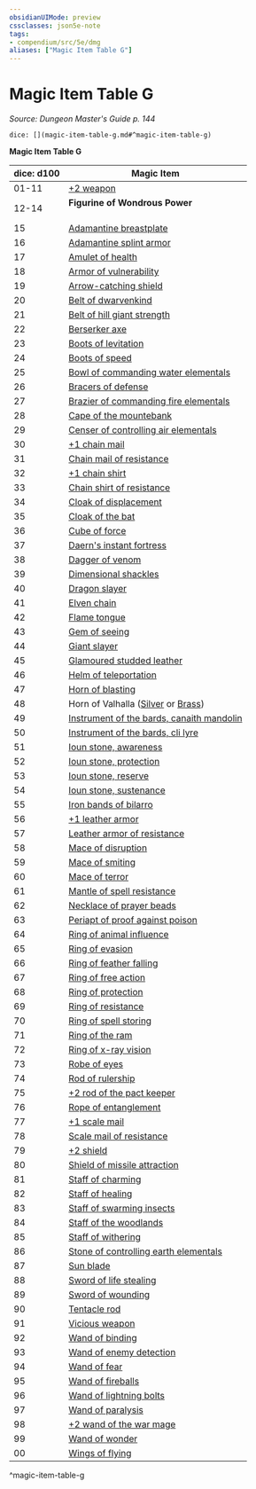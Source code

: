 ```yaml
---
obsidianUIMode: preview
cssclasses: json5e-note
tags:
- compendium/src/5e/dmg
aliases: ["Magic Item Table G"]
---
```

# Magic Item Table G
*Source: Dungeon Master's Guide p. 144* 

`dice: [](magic-item-table-g.md#^magic-item-table-g)`

**Magic Item Table G**

| dice: d100 | Magic Item |
|------------|------------|
| 01-11 | [+2 weapon](/3-Mechanics/CLI/items/2-weapon.md) |
| 12-14 | **Figurine of Wondrous Power**<br /><br />| dice: d8 | Magic Item |<br />|----------|------------|<br />| 01 | [Figurine of wondrous power, bronze griffon](/3-Mechanics/CLI/items/figurine-of-wondrous-power-bronze-griffon.md) |<br />| 02 | [Figurine of wondrous power, ebony fly](/3-Mechanics/CLI/items/figurine-of-wondrous-power-ebony-fly.md) |<br />| 03 | [Figurine of wondrous power, golden lions](/3-Mechanics/CLI/items/figurine-of-wondrous-power-golden-lions.md) |<br />| 04 | [Figurine of wondrous power, ivory goats](/3-Mechanics/CLI/items/figurine-of-wondrous-power-ivory-goats.md) |<br />| 05 | [Figurine of wondrous power, marble elephant](/3-Mechanics/CLI/items/figurine-of-wondrous-power-marble-elephant.md) |<br />| 06-07 | [Figurine of wondrous power, onyx dog](/3-Mechanics/CLI/items/figurine-of-wondrous-power-onyx-dog.md) |<br />| 08 | [Figurine of wondrous power, serpentine owl](/3-Mechanics/CLI/items/figurine-of-wondrous-power-serpentine-owl.md) |<br />^figurine-of-wondrous-power |
| 15 | [Adamantine breastplate](/3-Mechanics/CLI/items/adamantine-armor.md) |
| 16 | [Adamantine splint armor](/3-Mechanics/CLI/items/adamantine-armor.md) |
| 17 | [Amulet of health](/3-Mechanics/CLI/items/amulet-of-health.md) |
| 18 | [Armor of vulnerability](/3-Mechanics/CLI/items/armor-of-vulnerability.md) |
| 19 | [Arrow-catching shield](/3-Mechanics/CLI/items/arrow-catching-shield.md) |
| 20 | [Belt of dwarvenkind](/3-Mechanics/CLI/items/belt-of-dwarvenkind.md) |
| 21 | [Belt of hill giant strength](/3-Mechanics/CLI/items/belt-of-hill-giant-strength.md) |
| 22 | [Berserker axe](/3-Mechanics/CLI/items/berserker-axe.md) |
| 23 | [Boots of levitation](/3-Mechanics/CLI/items/boots-of-levitation.md) |
| 24 | [Boots of speed](/3-Mechanics/CLI/items/boots-of-speed.md) |
| 25 | [Bowl of commanding water elementals](/3-Mechanics/CLI/items/bowl-of-commanding-water-elementals.md) |
| 26 | [Bracers of defense](/3-Mechanics/CLI/items/bracers-of-defense.md) |
| 27 | [Brazier of commanding fire elementals](/3-Mechanics/CLI/items/brazier-of-commanding-fire-elementals.md) |
| 28 | [Cape of the mountebank](/3-Mechanics/CLI/items/cape-of-the-mountebank.md) |
| 29 | [Censer of controlling air elementals](/3-Mechanics/CLI/items/censer-of-controlling-air-elementals.md) |
| 30 | [+1 chain mail](/3-Mechanics/CLI/items/1-armor.md) |
| 31 | [Chain mail of resistance](/3-Mechanics/CLI/items/armor-of-resistance.md) |
| 32 | [+1 chain shirt](/3-Mechanics/CLI/items/1-armor.md) |
| 33 | [Chain shirt of resistance](/3-Mechanics/CLI/items/armor-of-resistance.md) |
| 34 | [Cloak of displacement](/3-Mechanics/CLI/items/cloak-of-displacement.md) |
| 35 | [Cloak of the bat](/3-Mechanics/CLI/items/cloak-of-the-bat.md) |
| 36 | [Cube of force](/3-Mechanics/CLI/items/cube-of-force.md) |
| 37 | [Daern's instant fortress](/3-Mechanics/CLI/items/daerns-instant-fortress.md) |
| 38 | [Dagger of venom](/3-Mechanics/CLI/items/dagger-of-venom.md) |
| 39 | [Dimensional shackles](/3-Mechanics/CLI/items/dimensional-shackles.md) |
| 40 | [Dragon slayer](/3-Mechanics/CLI/items/dragon-slayer.md) |
| 41 | [Elven chain](/3-Mechanics/CLI/items/elven-chain.md) |
| 42 | [Flame tongue](/3-Mechanics/CLI/items/flame-tongue.md) |
| 43 | [Gem of seeing](/3-Mechanics/CLI/items/gem-of-seeing.md) |
| 44 | [Giant slayer](/3-Mechanics/CLI/items/giant-slayer.md) |
| 45 | [Glamoured studded leather](/3-Mechanics/CLI/items/glamoured-studded-leather.md) |
| 46 | [Helm of teleportation](/3-Mechanics/CLI/items/helm-of-teleportation.md) |
| 47 | [Horn of blasting](/3-Mechanics/CLI/items/horn-of-blasting.md) |
| 48 | Horn of Valhalla ([Silver](/3-Mechanics/CLI/items/horn-of-valhalla-silver.md) or [Brass](/3-Mechanics/CLI/items/horn-of-valhalla-brass.md)) |
| 49 | [Instrument of the bards, canaith mandolin](/3-Mechanics/CLI/items/instrument-of-the-bards-canaith-mandolin.md) |
| 50 | [Instrument of the bards, cli lyre](/3-Mechanics/CLI/items/instrument-of-the-bards-cli-lyre.md) |
| 51 | [Ioun stone, awareness](/3-Mechanics/CLI/items/ioun-stone-awareness.md) |
| 52 | [Ioun stone, protection](/3-Mechanics/CLI/items/ioun-stone-protection.md) |
| 53 | [Ioun stone, reserve](/3-Mechanics/CLI/items/ioun-stone-reserve.md) |
| 54 | [Ioun stone, sustenance](/3-Mechanics/CLI/items/ioun-stone-sustenance.md) |
| 55 | [Iron bands of bilarro](/3-Mechanics/CLI/items/iron-bands-of-bilarro.md) |
| 56 | [+1 leather armor](/3-Mechanics/CLI/items/1-armor.md) |
| 57 | [Leather armor of resistance](/3-Mechanics/CLI/items/armor-of-resistance.md) |
| 58 | [Mace of disruption](/3-Mechanics/CLI/items/mace-of-disruption.md) |
| 59 | [Mace of smiting](/3-Mechanics/CLI/items/mace-of-smiting.md) |
| 60 | [Mace of terror](/3-Mechanics/CLI/items/mace-of-terror.md) |
| 61 | [Mantle of spell resistance](/3-Mechanics/CLI/items/mantle-of-spell-resistance.md) |
| 62 | [Necklace of prayer beads](/3-Mechanics/CLI/items/necklace-of-prayer-beads.md) |
| 63 | [Periapt of proof against poison](/3-Mechanics/CLI/items/periapt-of-proof-against-poison.md) |
| 64 | [Ring of animal influence](/3-Mechanics/CLI/items/ring-of-animal-influence.md) |
| 65 | [Ring of evasion](/3-Mechanics/CLI/items/ring-of-evasion.md) |
| 66 | [Ring of feather falling](/3-Mechanics/CLI/items/ring-of-feather-falling.md) |
| 67 | [Ring of free action](/3-Mechanics/CLI/items/ring-of-free-action.md) |
| 68 | [Ring of protection](/3-Mechanics/CLI/items/ring-of-protection.md) |
| 69 | [Ring of resistance](/3-Mechanics/CLI/items/ring-of-resistance.md) |
| 70 | [Ring of spell storing](/3-Mechanics/CLI/items/ring-of-spell-storing.md) |
| 71 | [Ring of the ram](/3-Mechanics/CLI/items/ring-of-the-ram.md) |
| 72 | [Ring of x-ray vision](/3-Mechanics/CLI/items/ring-of-x-ray-vision.md) |
| 73 | [Robe of eyes](/3-Mechanics/CLI/items/robe-of-eyes.md) |
| 74 | [Rod of rulership](/3-Mechanics/CLI/items/rod-of-rulership.md) |
| 75 | [+2 rod of the pact keeper](/3-Mechanics/CLI/items/2-rod-of-the-pact-keeper.md) |
| 76 | [Rope of entanglement](/3-Mechanics/CLI/items/rope-of-entanglement.md) |
| 77 | [+1 scale mail](/3-Mechanics/CLI/items/1-armor.md) |
| 78 | [Scale mail of resistance](/3-Mechanics/CLI/items/armor-of-resistance.md) |
| 79 | [+2 shield](/3-Mechanics/CLI/items/2-shield.md) |
| 80 | [Shield of missile attraction](/3-Mechanics/CLI/items/shield-of-missile-attraction.md) |
| 81 | [Staff of charming](/3-Mechanics/CLI/items/staff-of-charming.md) |
| 82 | [Staff of healing](/3-Mechanics/CLI/items/staff-of-healing.md) |
| 83 | [Staff of swarming insects](/3-Mechanics/CLI/items/staff-of-swarming-insects.md) |
| 84 | [Staff of the woodlands](/3-Mechanics/CLI/items/staff-of-the-woodlands.md) |
| 85 | [Staff of withering](/3-Mechanics/CLI/items/staff-of-withering.md) |
| 86 | [Stone of controlling earth elementals](/3-Mechanics/CLI/items/stone-of-controlling-earth-elementals.md) |
| 87 | [Sun blade](/3-Mechanics/CLI/items/sun-blade.md) |
| 88 | [Sword of life stealing](/3-Mechanics/CLI/items/sword-of-life-stealing.md) |
| 89 | [Sword of wounding](/3-Mechanics/CLI/items/sword-of-wounding.md) |
| 90 | [Tentacle rod](/3-Mechanics/CLI/items/tentacle-rod.md) |
| 91 | [Vicious weapon](/3-Mechanics/CLI/items/vicious-weapon.md) |
| 92 | [Wand of binding](/3-Mechanics/CLI/items/wand-of-binding.md) |
| 93 | [Wand of enemy detection](/3-Mechanics/CLI/items/wand-of-enemy-detection.md) |
| 94 | [Wand of fear](/3-Mechanics/CLI/items/wand-of-fear.md) |
| 95 | [Wand of fireballs](/3-Mechanics/CLI/items/wand-of-fireballs.md) |
| 96 | [Wand of lightning bolts](/3-Mechanics/CLI/items/wand-of-lightning-bolts.md) |
| 97 | [Wand of paralysis](/3-Mechanics/CLI/items/wand-of-paralysis.md) |
| 98 | [+2 wand of the war mage](/3-Mechanics/CLI/items/2-wand-of-the-war-mage.md) |
| 99 | [Wand of wonder](/3-Mechanics/CLI/items/wand-of-wonder.md) |
| 00 | [Wings of flying](/3-Mechanics/CLI/items/wings-of-flying.md) |
^magic-item-table-g